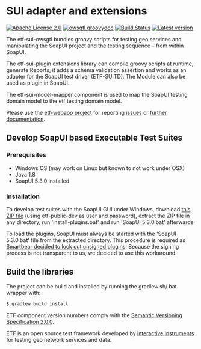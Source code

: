 # SUI adapter and extensions

[![Apache License 2.0](https://img.shields.io/badge/license-Apache%202.0-blue.svg)](http://www.apache.org/licenses/LICENSE-2.0.html)
[![owsgtl groovydoc](http://img.shields.io/badge/groovydoc-owsgtl-green.svg)](http://interactive-instruments.github.io/etf-sui-ae/etf-sui-owsgtl/doc/)
[![Build Status](https://services.interactive-instruments.de/etfdev-ci/buildStatus/icon?job=etf-bsx-ae)](https://services.interactive-instruments.de/etfdev-ci/job/etf-bsx-ae/)
[![Latest version](http://img.shields.io/badge/latest%20version-1.3.8-blue.svg)](https://services.interactive-instruments.de/etfdev-af/etf-public-releases/de/interactive-instruments/etf/etf-owsgtl-1.3.8.zip)

The etf-sui-owsgtl bundles groovy scripts for testing geo services
and manipulating the SoapUI project and the testing sequence - from within
SoapUI.

The etf-sui-plugin extensions library can compile groovy scripts at runtime,
generate Reports, it adds a schema validation assertion and works as an adapter for the SoapUI
test driver (ETF-SUITD). The Module can also be used as plugin in SoapUI.

The etf-sui-model-mapper component is used to map the SoapUI testing domain model to
the etf testing domain model.

Please use the [etf-webapp project](https://github.com/interactive-instruments/etf-webapp) for
reporting [issues](https://github.com/interactive-instruments/etf-webapp/issues) or
[further documentation](https://github.com/interactive-instruments/etf-webapp/wiki).

## Develop SoapUI based Executable Test Suites

### Prerequisites
- Windows OS (may work on Linux but known to not work under OSX)
- Java 1.8
- SoapUI 5.3.0 installed

### Installation
To develop test suites with the SoapUI GUI under Windows, download [this ZIP file](https://services.interactive-instruments.de/etfdev-af/etf-public-dev/de/interactive_instruments/etf/suim/SoapUI%20ETF.zip) (using etf-public-dev as user and password), extract the ZIP file
in any directory, run 'install-plugins.bat' and run 'SoapUI 5.3.0.bat' afterwards.

To load the plugins, SoapUI must always be started with the 'SoapUI 5.3.0.bat' file
from the extracted directory. This procedure is required as [Smartbear decided to
lock out unsigned plugins](https://github.com/SmartBear/soapui/pull/201).
Because the signing process is not transparent to us, we decided to use this
workaround.

## Build the libraries

The project can be build and installed by running the gradlew.sh/.bat wrapper with:
```gradle
$ gradlew build install
```

ETF component version numbers comply with the [Semantic Versioning Specification 2.0.0](http://semver.org/spec/v2.0.0.html).

ETF is an open source test framework developed by [interactive instruments](http://www.interactive-instruments.de/en) for testing geo network services and data.
